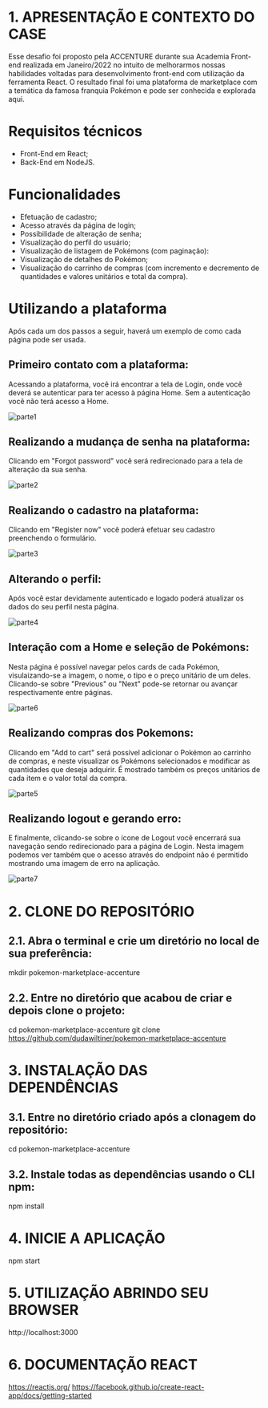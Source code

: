 # 1. APRESENTAÇÃO E CONTEXTO DO CASE

Esse desafio foi proposto pela ACCENTURE durante sua Academia Front-end realizada em Janeiro/2022 no intuito de melhorarmos nossas habilidades voltadas para desenvolvimento front-end com utilização da ferramenta React. O resultado final foi uma plataforma de marketplace com a temática da famosa franquia Pokémon e pode ser conhecida e explorada aqui.

# Requisitos técnicos
- Front-End em React;
- Back-End em NodeJS.

# Funcionalidades
- Efetuação de cadastro;
- Acesso através da página de login;
- Possibilidade de alteração de senha;
- Visualização do perfil do usuário; 
- Visualização de listagem de Pokémons (com paginação):
- Visualização de detalhes do Pokémon;
- Visualização do carrinho de compras (com incremento e decremento de quantidades e valores unitários e total da compra).

# Utilizando a plataforma

Após cada um dos passos a seguir, haverá um exemplo de como cada página pode ser usada.

## Primeiro contato com a plataforma:

Acessando a plataforma, você irá encontrar a tela de Login, onde você deverá se autenticar para ter acesso à página Home. Sem a autenticação você não terá acesso a Home.

![parte1](https://user-images.githubusercontent.com/74082153/152455205-ed3ab1d1-2574-421e-93dd-1fa0ebe45da9.gif)

## Realizando a mudança de senha na plataforma:

Clicando em "Forgot password" você será redirecionado para a tela de alteração da sua senha.

![parte2](https://user-images.githubusercontent.com/74082153/152455544-b100d5fc-1446-4d0a-8d03-60a41b7b0fec.gif)

## Realizando o cadastro na plataforma:

Clicando em "Register now" você poderá efetuar seu cadastro preenchendo o formulário.

![parte3](https://user-images.githubusercontent.com/74082153/152455560-360e1ca0-185e-45e0-b2d3-63ae701fb578.gif)

## Alterando o perfil:

Após você estar devidamente autenticado e logado poderá atualizar os dados do seu perfil nesta página.

![parte4](https://user-images.githubusercontent.com/74082153/152455574-7ef0300f-c63f-42da-8568-f34750c2175d.gif)

## Interação com a Home e seleção de Pokémons:

Nesta página é possível navegar pelos cards de cada Pokémon, visulaizando-se a imagem, o nome, o tipo e o preço unitário de um deles. Clicando-se sobre "Previous" ou "Next" pode-se retornar ou avançar respectivamente entre páginas.

![parte6](https://user-images.githubusercontent.com/74082153/152455606-d7a4da09-44d1-4057-a43e-1e554daeef61.gif)

## Realizando compras dos Pokemons:

Clicando em "Add to cart" será possível adicionar o Pokémon ao carrinho de compras, e neste visualizar os Pokémons selecionados e modificar as quantidades que deseja adquirir. É mostrado também os preços unitários de cada item e o valor total da compra.

![parte5](https://user-images.githubusercontent.com/74082153/152455593-534397ff-3a89-47da-8a3a-5335be1d2087.gif)

## Realizando logout e gerando erro:

E finalmente, clicando-se sobre o ícone de Logout você encerrará sua navegação sendo redirecionado para a página de Login. Nesta imagem podemos ver também que o acesso através do endpoint não é permitido mostrando uma imagem de erro na aplicação.

![parte7](https://user-images.githubusercontent.com/74082153/152455641-8ba23f3b-b4c6-47c7-9a1c-5d753c6ab320.gif)

# 2. CLONE DO REPOSITÓRIO

## 2.1. Abra o terminal e crie um diretório no local de sua preferência:
mkdir pokemon-marketplace-accenture

## 2.2. Entre no diretório que acabou de criar e depois clone o projeto:
cd pokemon-marketplace-accenture
git clone https://github.com/dudawiltiner/pokemon-marketplace-accenture

# 3. INSTALAÇÃO DAS DEPENDÊNCIAS

## 3.1. Entre no diretório criado após a clonagem do repositório:
cd pokemon-marketplace-accenture

## 3.2. Instale todas as dependências usando o CLI npm:
npm install

# 4. INICIE A APLICAÇÃO
npm start

# 5. UTILIZAÇÃO ABRINDO SEU BROWSER
http://localhost:3000

# 6. DOCUMENTAÇÃO REACT
https://reactjs.org/
https://facebook.github.io/create-react-app/docs/getting-started
